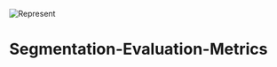 ![Represent](https://user-images.githubusercontent.com/48371118/132134438-e9816ea5-107f-44a9-b28e-a8a37c905bd4.png)
# Segmentation-Evaluation-Metrics
